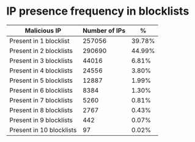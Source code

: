 # IP presence frequency in blocklists
| Malicious IP | Number of IPs | % |
|----|----|----|
| Present in 1 blocklist | 257056 | 39.78% |
| Present in 2 blocklists | 290690 | 44.99% |
| Present in 3 blocklists | 44016 | 6.81% |
| Present in 4 blocklists | 24556 | 3.80% |
| Present in 5 blocklists | 12887 | 1.99% |
| Present in 6 blocklists | 8384 | 1.30% |
| Present in 7 blocklists | 5260 | 0.81% |
| Present in 8 blocklists | 2767 | 0.43% |
| Present in 9 blocklists | 442 | 0.07% |
| Present in 10 blocklists | 97 | 0.02% |
